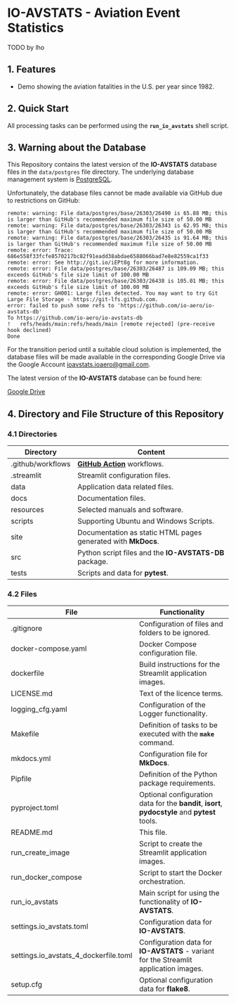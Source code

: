 # IO-AVSTATS - Aviation Event Statistics

TODO by lho

## 1. Features

- Demo showing the aviation fatalities in the U.S. per year since 1982.

## 2. Quick Start

All processing tasks can be performed using the **`run_io_avstats`** shell script.

## 3. Warning about the Database

This Repository contains the latest version of the **IO-AVSTATS** database files in the `data/postgres` file directory. 
The underlying database management system is [PostgreSQL](https://www.postgresql.org).

Unfortunately, the database files cannot be made available via GitHub due to restrictions on GitHub:

    remote: warning: File data/postgres/base/26303/26490 is 65.88 MB; this is larger than GitHub's recommended maximum file size of 50.00 MB        
    remote: warning: File data/postgres/base/26303/26343 is 62.95 MB; this is larger than GitHub's recommended maximum file size of 50.00 MB        
    remote: warning: File data/postgres/base/26303/26435 is 91.64 MB; this is larger than GitHub's recommended maximum file size of 50.00 MB        
    remote: error: Trace: 686e558f33fcfe8570217bc82f91eadd38abdae6588066bad7e8e82559ca1f33        
    remote: error: See http://git.io/iEPt8g for more information.        
    remote: error: File data/postgres/base/26303/26487 is 109.09 MB; this exceeds GitHub's file size limit of 100.00 MB        
    remote: error: File data/postgres/base/26303/26438 is 105.01 MB; this exceeds GitHub's file size limit of 100.00 MB        
    remote: error: GH001: Large files detected. You may want to try Git Large File Storage - https://git-lfs.github.com.        
    error: failed to push some refs to 'https://github.com/io-aero/io-avstats-db'
    To https://github.com/io-aero/io-avstats-db
    !	refs/heads/main:refs/heads/main	[remote rejected] (pre-receive hook declined)
    Done

For the transition period until a suitable cloud solution is implemented, the database files will be made available in the corresponding Google Drive via the Google Account ioavstats.ioaero@gmail.com.  

The latest version of the **IO-AVSTATS** database can be found here: 

[Google Drive](https://drive.google.com/drive/folders/1VvIHxnsTbaoQnkLnr-jiszwOO1HD5bTc?usp=share_link)

## 4. Directory and File Structure of this Repository

### 4.1 Directories

| Directory         | Content                                                       |
|-------------------|---------------------------------------------------------------|
| .github/workflows | **[GitHub Action](https://github.com/actions)** workflows.    |
| .streamlit        | Streamlit configuration files.                                |
| data              | Application data related files.                               |
| docs              | Documentation files.                                          |
| resources         | Selected manuals and software.                                |
| scripts           | Supporting Ubuntu and Windows Scripts.                        |
| site              | Documentation as static HTML pages generated with **MkDocs**. |
| src               | Python script files and the **IO-AVSTATS-DB** package.        |
| tests             | Scripts and data for **pytest**.                              |

### 4.2 Files

| File                                  | Functionality                                                                                   |
|---------------------------------------|-------------------------------------------------------------------------------------------------|
| .gitignore                            | Configuration of files and folders to be ignored.                                               |
| docker-compose.yaml                   | Docker Compose configuration file.                                                              |
| dockerfile                            | Build instructions for the Streamlit application images.                                        |
| LICENSE.md                            | Text of the licence terms.                                                                      |
| logging_cfg.yaml                      | Configuration of the Logger functionality.                                                      |
| Makefile                              | Definition of tasks to be executed with the **`make`** command.                                 |
| mkdocs.yml                            | Configuration file for **MkDocs**.                                                              |
| Pipfile                               | Definition of the Python package requirements.                                                  |
| pyproject.toml                        | Optional configuration data for the **bandit**, **isort**, **pydocstyle** and **pytest** tools. |
| README.md                             | This file.                                                                                      |
| run_create_image                      | Script to create the Streamlit application images.                                              |
| run_docker_compose                    | Script to start the Docker orchestration.                                                       |
| run_io_avstats                        | Main script for using the functionality of **IO-AVSTATS**.                                      |
| settings.io_avstats.toml              | Configuration data for **IO-AVSTATS**.                                                          |
| settings.io_avstats_4_dockerfile.toml | Configuration data for **IO-AVSTATS** - variant for the Streamlit application images.           |
| setup.cfg                             | Optional configuration data for **flake8**.                                                     |
